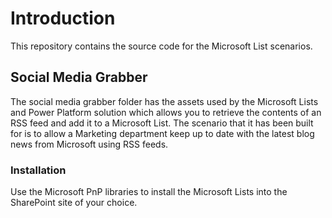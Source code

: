 # Introduction
This repository contains the source code for the Microsoft List scenarios.

## Social Media Grabber
The social media grabber folder has the assets used by the Microsoft Lists and Power Platform solution which allows you to retrieve the contents of an RSS feed and add it to a Microsoft List. The scenario that it has been built for is to allow a Marketing department keep up to date with the latest blog news from Microsoft using RSS feeds.

### Installation

Use the Microsoft PnP libraries to install the Microsoft Lists into the SharePoint site of your choice.


